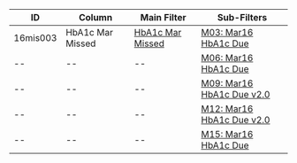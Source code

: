 ID | Column | Main Filter | Sub-Filters | 
-- | ------ | -------| -----------|
16mis003| HbA1c Mar Missed | [HbA1c Mar Missed](https://github.com/johnnybender/adastandards2017/blob/master/recommendations/rec001.md) | [M03: Mar16 HbA1c Due](https://github.com/johnnybender/adastandards2017/blob/master/recommendations/rec001.md)| 
-- |-- |-- |[M06: Mar16 HbA1c Due](https://github.com/johnnybender/adastandards2017/blob/master/recommendations/rec001.md)|
-- |-- |-- |[M09: Mar16 HbA1c Due v2.0](https://github.com/johnnybender/adastandards2017/blob/master/recommendations/rec001.md)| 
-- |-- |-- |[M12: Mar16 HbA1c Due v2.0](https://github.com/johnnybender/adastandards2017/blob/master/recommendations/rec001.md)|
-- |-- |-- |[M15: Mar16 HbA1c Due](https://github.com/johnnybender/adastandards2017/blob/master/recommendations/rec001.md)|
